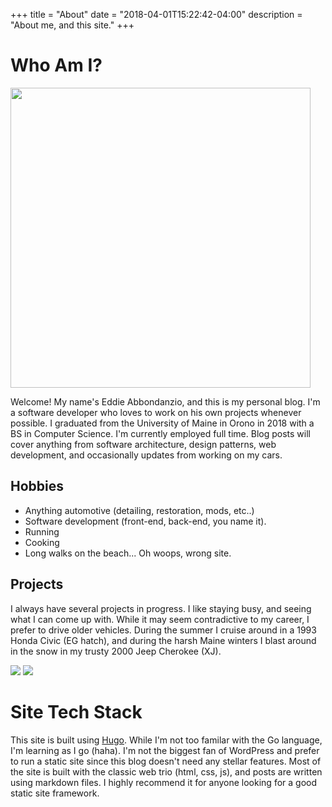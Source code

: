 +++
title = "About"
date = "2018-04-01T15:22:42-04:00"
description = "About me, and this site."
+++

# Who Am I?

<img src="/img/about/me.jpg" style="height: 480px; width: auto;">

Welcome! My name's Eddie Abbondanzio, and this is my personal blog. I'm a software developer who loves to work on his own projects whenever possible. I graduated from the University of Maine in Orono in 2018 with a BS in Computer Science. I'm currently employed full time. Blog posts will cover anything from software architecture, design patterns, web development, and occasionally updates from working on my cars.



## Hobbies
* Anything automotive (detailing, restoration, mods, etc..)
* Software development (front-end, back-end, you name it).
* Running
* Cooking
* Long walks on the beach... Oh woops, wrong site.

Projects
---

I always have several projects in progress. I like staying busy, and seeing what I can come up with. While it may seem contradictive to my career, I prefer to drive older vehicles. During the summer I cruise around in a 1993 Honda Civic (EG hatch), and during the harsh Maine winters I blast around in the snow in my trusty 2000 Jeep Cherokee (XJ).

<img src="/img/about/civic.jpg" class="image-center">
<img src="/img/about/jeep.jpg" class="image-center">

# Site Tech Stack

This site is built using <a href="https://gohugo.io/">Hugo</a>. While I'm not too familar with the Go language, I'm learning as I go (haha). I'm not the biggest fan of WordPress and prefer to run a static site since this blog doesn't need any stellar features. Most of the site is built with the classic web trio (html, css, js), and posts are written using markdown files. I highly recommend it for anyone looking for a good static site framework.